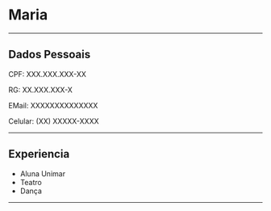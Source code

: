 # Maria

---


## Dados Pessoais

CPF: XXX.XXX.XXX-XX

RG: XX.XXX.XXX-X

EMail: XXXXXXXXXXXXXX

Celular: (XX) XXXXX-XXXX

--- 

## Experiencia

- Aluna Unimar
- Teatro
- Dança

---

